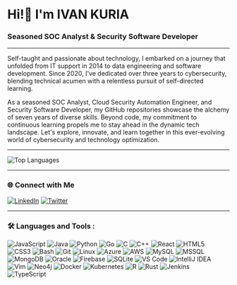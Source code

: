 # Hi!👋 I'm **IVAN KURIA**
### Seasoned SOC Analyst & Security Software Developer

---

Self-taught and passionate about technology, I embarked on a journey that unfolded from IT support in 2014 to data engineering and software development. Since 2020, I've dedicated over three years to cybersecurity, blending technical acumen with a relentless pursuit of self-directed learning.

As a seasoned SOC Analyst, Cloud Security Automation Engineer, and Security Software Developer, my GitHub repositories showcase the alchemy of seven years of diverse skills. Beyond code, my commitment to continuous learning propels me to stay ahead in the dynamic tech landscape. Let's explore, innovate, and learn together in this ever-evolving world of cybersecurity and technology optimization.

---
<!--START_SECTION:waka-->

![Top Languages](https://github-readme-stats.vercel.app/api/top-langs/?username=i-am-ivan&layout=compact&theme=dark)

<!--END_SECTION:waka-->
---

### 🌐 Connect with Me
[![LinkedIn](https://img.shields.io/badge/-LinkedIn-blue?style=flat-square&logo=linkedin&logoColor=white&link=https://www.linkedin.com/in/ivan-j-kuria-p/)](https://www.linkedin.com/in/ivan-j-kuria-p/) [![Twitter](https://img.shields.io/badge/-Twitter-1DA1F2?style=flat-square&logo=twitter&logoColor=white&link=https://twitter.com/@jovicorp-studio/)](https://twitter.com/@jovicorp-studio/)

--- 
### :hammer_and_wrench: Languages and Tools :

![JavaScript](https://img.shields.io/badge/-JavaScript-F7DF1E?logo=javascript&logoColor=white&style=flat)
![Java](https://img.shields.io/badge/-Java-007396?logo=java&logoColor=white&style=flat)
![Python](https://img.shields.io/badge/-Python-3776AB?logo=python&logoColor=white&style=flat)
![Go](https://img.shields.io/badge/-Go-00ADD8?logo=go&logoColor=white&style=flat)
![C](https://img.shields.io/badge/-C-A8B9CC?logo=c&logoColor=white&style=flat)
![C++](https://img.shields.io/badge/-C++-00599C?logo=c%2B%2B&logoColor=white&style=flat)
![React](https://img.shields.io/badge/-React-61DAFB?logo=react&logoColor=white&style=flat)
![HTML5](https://img.shields.io/badge/-HTML5-E34F26?logo=html5&logoColor=white&style=flat)
![CSS3](https://img.shields.io/badge/-CSS3-1572B6?logo=css3&logoColor=white&style=flat)
![Bash](https://img.shields.io/badge/-Bash-4EAA25?logo=gnu-bash&logoColor=white&style=flat)
![Git](https://img.shields.io/badge/-Git-F05032?logo=git&logoColor=white&style=flat)
![Linux](https://img.shields.io/badge/-Linux-FCC624?logo=linux&logoColor=black&style=flat)
![Azure](https://img.shields.io/badge/-Azure-0089D6?logo=microsoft-azure&logoColor=white&style=flat)
![AWS](https://img.shields.io/badge/-AWS-232F3E?logo=amazon-aws&logoColor=white&style=flat)
![MySQL](https://img.shields.io/badge/-MySQL-4479A1?logo=mysql&logoColor=white&style=flat)
![MSSQL](https://img.shields.io/badge/-MSSQL-CC2927?logo=microsoft-sql-server&logoColor=white&style=flat)
![MongoDB](https://img.shields.io/badge/-MongoDB-47A248?logo=mongodb&logoColor=white&style=flat)
![Oracle](https://img.shields.io/badge/-Oracle-F80000?logo=oracle&logoColor=white&style=flat)
![Firebase](https://img.shields.io/badge/-Firebase-FFCA28?logo=firebase&logoColor=black&style=flat)
![SQLite](https://img.shields.io/badge/-SQLite-003B57?logo=sqlite&logoColor=white&style=flat)
![VS Code](https://img.shields.io/badge/-VS%20Code-007ACC?logo=visual-studio-code&logoColor=white&style=flat)
![IntelliJ IDEA](https://img.shields.io/badge/-IntelliJ%20IDEA-000000?logo=intellij-idea&logoColor=white&style=flat)
![Vim](https://img.shields.io/badge/-Vim-019733?logo=vim&logoColor=white&style=flat)
![Neo4j](https://img.shields.io/badge/-Neo4j-008CC1?logo=neo4j&logoColor=white&style=flat)
![Docker](https://img.shields.io/badge/-Docker-2496ED?logo=docker&logoColor=white&style=flat)
![Kubernetes](https://img.shields.io/badge/-Kubernetes-326CE5?logo=kubernetes&logoColor=white&style=flat)
![R](https://img.shields.io/badge/-R-276DC3?logo=r&logoColor=white&style=flat)
![Rust](https://img.shields.io/badge/-Rust-000000?logo=rust&logoColor=white&style=flat)
![Jenkins](https://img.shields.io/badge/-Jenkins-D24939?logo=jenkins&logoColor=white&style=flat)
![TypeScript](https://img.shields.io/badge/-TypeScript-3178C6?logo=typescript&logoColor=white&style=flat)
